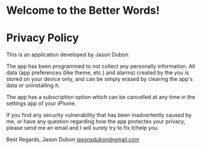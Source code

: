 # Welcome to the Better Words!

# Privacy Policy 

This is an application developed by Jason Dubon.

The app has been programmed to not collect any personally information. All data (app preferences (like theme, etc.) and alarms) created by the you is stored on your device only, and can be simply erased by clearing the app's data or uninstalling it.

The app has a subscription option which can be cancelled at any time in the settings app of your iPhone.

If you find any security vulnerability that has been inadvertently caused by me, or have any question regarding how the app protectes your privacy, please send me an email and I will surely try to fix it/help you.

Best Regards, 
Jason Dubon 
jasonsdubon@gmail.com
